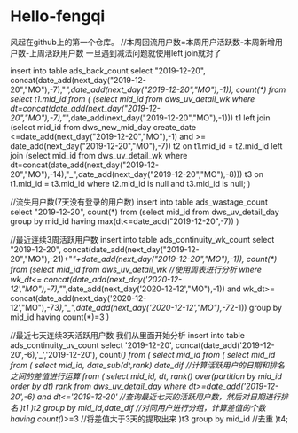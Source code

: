 # Hello-fengqi
风起在github上的第一个仓库。
//本周回流用户数=本周用户活跃数-本周新增用户数-上周活跃用户数
一旦遇到减法问题就使用left join就对了

insert into table ads_back_count
select
    "2019-12-20",
    concat(date_add(next_day("2019-12-20","MO"),-7),"_",date_add(next_day("2019-12-20","MO"),-1)),
    count(*)
from
    select t1.mid_id
        from
        (
    (select mid_id from dws_uv_detail_wk where dt=concat(date_add(next_day("2019-12-20","MO"),-7),"_",date_add(next_day("2019-12-20","MO"),-1))) t1
    left join 
    (select mid_id from dws_new_mid_day create_date <=date_add(next_day("2019-12-20","MO"),-1) and >= date_add(next_day("2019-12-20","MO"),-7)) t2
    on t1.mid_id = t2.mid_id
    left join
    (select mid_id from dws_uv_detail_wk where dt=concat(date_add(next_day("2019-12-20","MO"),-14),"_",date_add(next_day("2019-12-20","MO"),-8))) t3
    on t1.mid_id = t3.mid_id
    where t2.mid_id is null and t3.mid_id is null;
       )

//流失用户数(7天没有登录的用户数)
insert into table ads_wastage_count
select
    "2019-12-20",
    count(*)
from
    (select
        mid_id
        from
        dws_uv_detail_day
        group by mid_id
        having max(dt<=date_add("2019-12-20",-7))
    )

//最近连续3周活跃用户数
insert into table ads_continuity_wk_count
select
    "2019-12-20",
    concat(date_add(next_day("2019-12-20","MO"),-21)+"_"+date_add(next_day("2019-12-20","MO"),-1)),
    count(*)
from
    (select mid_id
        from 
        dws_uv_detail_wk           //使用周表进行分析
        where wk_dt<=
        concat(date_add(next_day('2020-12-12',"MO"),-7),"_",date_add(next_day('2020-12-12',"MO"),-1))
        and
        wk_dt>=
        concat(date_add(next_day('2020-12-12',"MO"),-7*3),"_",date_add(next_day('2020-12-12',"MO"),-7*2-1))
        group by mid_id
        having count(*)=3
    )

//最近七天连续3天活跃用户数    我们从里面开始分析
insert into table ads_continuity_uv_count
select
    '2019-12-20',
    concat(date_add('2019-12-20',-6),'_','2019-12-20'),
    count(*)
from
(
    select mid_id
    from
    (
        select mid_id      
        from
        (
            select 
                mid_id,
                date_sub(dt,rank) date_dif                //计算活跃用户的日期和排名之间的差值进行运算
            from
            (
                select 
                    mid_id,
                    dt,
                    rank() over(partition by mid_id order by dt) rank
                    from dws_uv_detail_day
                where dt>=date_add('2019-12-20',-6) and dt<='2019-12-20'    //查询最近七天的活跃用户数，然后对日期进行排名
            )t1
        )t2 
        group by mid_id,date_dif                    //对同用户进行分组，计算差值的个数
        having count(*)>=3                             //将差值大于3天的提取出来
    )t3 
    group by mid_id                                      //去重
)t4;
